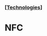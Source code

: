 ### [[Technologies](./translated-human-interface-guidelines-markdown/technologies.md)]  
  
# **NFC**  

